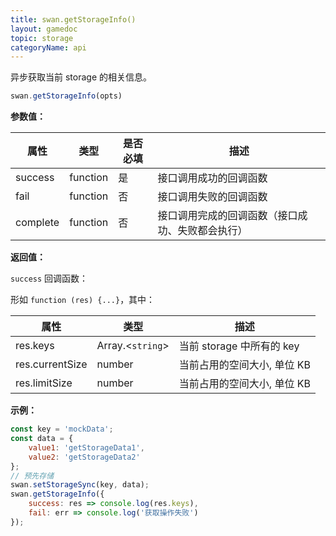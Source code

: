 ```yaml
---
title: swan.getStorageInfo()
layout: gamedoc
topic: storage
categoryName: api
---
```


异步获取当前 storage 的相关信息。

```js
swan.getStorageInfo(opts)
```

**参数值：**

|属性|类型|是否必填|描述|
|-|-|-|-|
|success|function|是|接口调用成功的回调函数|
|fail|function|否|接口调用失败的回调函数|
|complete|function|否|接口调用完成的回调函数（接口成功、失败都会执行）|

**返回值：**

`success` 回调函数：

形如 `function (res) {...}`，其中：

|属性|类型|描述|
|-|-|-|
|res.keys|Array.<`string`>|当前 storage 中所有的 key|
|res.currentSize|number|当前占用的空间大小, 单位 KB|
|res.limitSize|number|当前占用的空间大小, 单位 KB|

**示例：**

```js
const key = 'mockData';
const data = {
    value1: 'getStorageData1',
    value2: 'getStorageData2'
};
// 预先存储
swan.setStorageSync(key, data);
swan.getStorageInfo({
    success: res => console.log(res.keys),
    fail: err => console.log('获取操作失败')
});
```